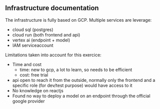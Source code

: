 ## Infrastructure documentation

The infrastructure is fully based on GCP.
Multiple services are leverage:
 - cloud sql (postgres)
 - cloud run (both frontend and api)
 - vertex ai (endpoint + model)
 - IAM serviceaccount

Limitations taken into account for this exercice:
 - Time and cost
   - time: new to gcp, a lot to learn, so needs to be efficient
   - cost: free trial
 - api open to reach it from the outside, normally only the frontend and a specific role (for dev/test purpose) would have access to it
 - No knowledge on reactjs
 - Found no way to deploy a model on an endpoint through the official google provider
